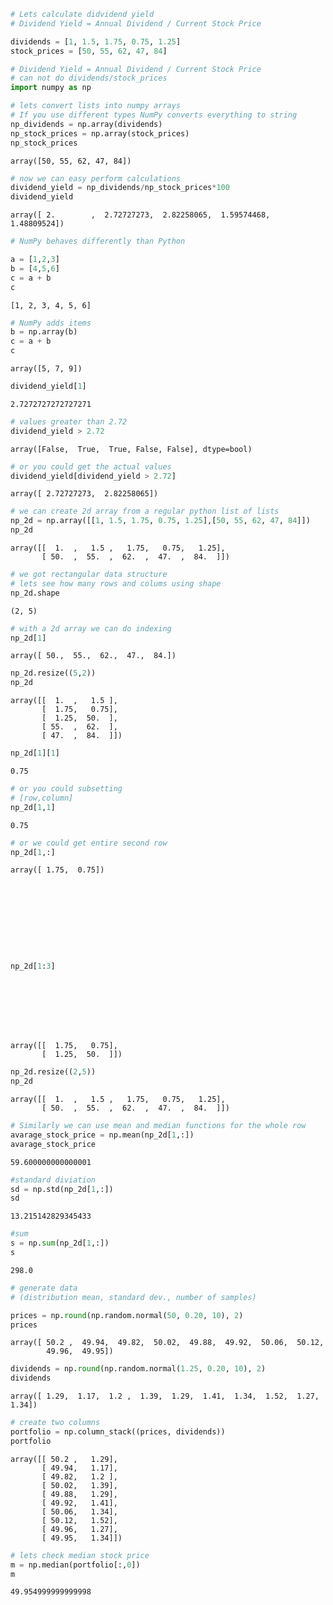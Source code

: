 

```python
# Lets calculate didvidend yield
# Dividend Yield = Annual Dividend / Current Stock Price

dividends = [1, 1.5, 1.75, 0.75, 1.25]
stock_prices = [50, 55, 62, 47, 84]
```


```python
# Dividend Yield = Annual Dividend / Current Stock Price
# can not do dividends/stock_prices
import numpy as np
```


```python
# lets convert lists into numpy arrays
# If you use different types NumPy converts everything to string
np_dividends = np.array(dividends)
np_stock_prices = np.array(stock_prices)
np_stock_prices
```




    array([50, 55, 62, 47, 84])




```python
# now we can easy perform calculations
dividend_yield = np_dividends/np_stock_prices*100
dividend_yield
```




    array([ 2.        ,  2.72727273,  2.82258065,  1.59574468,  1.48809524])




```python
# NumPy behaves differently than Python

a = [1,2,3]
b = [4,5,6]
c = a + b
c
```




    [1, 2, 3, 4, 5, 6]




```python
# NumPy adds items
b = np.array(b)
c = a + b
c
```




    array([5, 7, 9])




```python
dividend_yield[1]
```




    2.7272727272727271




```python
# values greater than 2.72
dividend_yield > 2.72
```




    array([False,  True,  True, False, False], dtype=bool)




```python
# or you could get the actual values
dividend_yield[dividend_yield > 2.72]
```




    array([ 2.72727273,  2.82258065])




```python
# we can create 2d array from a regular python list of lists
np_2d = np.array([[1, 1.5, 1.75, 0.75, 1.25],[50, 55, 62, 47, 84]])
np_2d
```




    array([[  1.  ,   1.5 ,   1.75,   0.75,   1.25],
           [ 50.  ,  55.  ,  62.  ,  47.  ,  84.  ]])




```python
# we got rectangular data structure
# lets see how many rows and colums using shape
np_2d.shape
```




    (2, 5)




```python
# with a 2d array we can do indexing 
np_2d[1]
```




    array([ 50.,  55.,  62.,  47.,  84.])




```python
np_2d.resize((5,2))
np_2d
```




    array([[  1.  ,   1.5 ],
           [  1.75,   0.75],
           [  1.25,  50.  ],
           [ 55.  ,  62.  ],
           [ 47.  ,  84.  ]])




```python
np_2d[1][1]
```




    0.75




```python
# or you could subsetting
# [row,column]
np_2d[1,1]
```




    0.75




```python
# or we could get entire second row
np_2d[1,:]
```




    array([ 1.75,  0.75])




```python









np_2d[1:3]









```




    array([[  1.75,   0.75],
           [  1.25,  50.  ]])




```python
np_2d.resize((2,5))
np_2d
```




    array([[  1.  ,   1.5 ,   1.75,   0.75,   1.25],
           [ 50.  ,  55.  ,  62.  ,  47.  ,  84.  ]])




```python
# Similarly we can use mean and median functions for the whole row 
avarage_stock_price = np.mean(np_2d[1,:])
avarage_stock_price
```




    59.600000000000001




```python
#standard diviation
sd = np.std(np_2d[1,:])
sd
```




    13.215142829345433




```python
#sum
s = np.sum(np_2d[1,:])
s
```




    298.0




```python
# generate data
# (distribution mean, standard dev., number of samples)

prices = np.round(np.random.normal(50, 0.20, 10), 2)
prices
```




    array([ 50.2 ,  49.94,  49.82,  50.02,  49.88,  49.92,  50.06,  50.12,
            49.96,  49.95])




```python
dividends = np.round(np.random.normal(1.25, 0.20, 10), 2)
dividends
```




    array([ 1.29,  1.17,  1.2 ,  1.39,  1.29,  1.41,  1.34,  1.52,  1.27,  1.34])




```python
# create two columns
portfolio = np.column_stack((prices, dividends))
portfolio
```




    array([[ 50.2 ,   1.29],
           [ 49.94,   1.17],
           [ 49.82,   1.2 ],
           [ 50.02,   1.39],
           [ 49.88,   1.29],
           [ 49.92,   1.41],
           [ 50.06,   1.34],
           [ 50.12,   1.52],
           [ 49.96,   1.27],
           [ 49.95,   1.34]])




```python
# lets check median stock price
m = np.median(portfolio[:,0])
m
```




    49.954999999999998




```python

```
